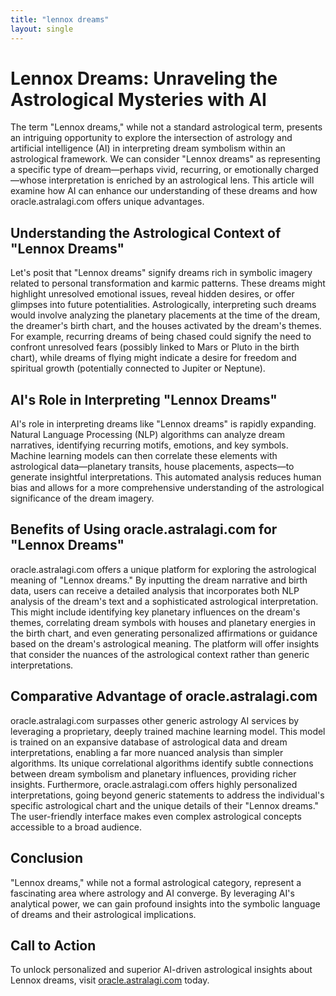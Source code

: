 ```yaml
---
title: "lennox dreams"
layout: single
---
```


# Lennox Dreams: Unraveling the Astrological Mysteries with AI

The term "Lennox dreams," while not a standard astrological term, presents an intriguing opportunity to explore the intersection of astrology and artificial intelligence (AI) in interpreting dream symbolism within an astrological framework.  We can consider "Lennox dreams" as representing a specific type of dream—perhaps vivid, recurring, or emotionally charged—whose interpretation is enriched by an astrological lens.  This article will examine how AI can enhance our understanding of these dreams and how oracle.astralagi.com offers unique advantages.

## Understanding the Astrological Context of "Lennox Dreams"

Let's posit that "Lennox dreams" signify dreams rich in symbolic imagery related to personal transformation and karmic patterns. These dreams might highlight unresolved emotional issues, reveal hidden desires, or offer glimpses into future potentialities. Astrologically, interpreting such dreams would involve analyzing the planetary placements at the time of the dream, the dreamer's birth chart, and the houses activated by the dream's themes.  For example, recurring dreams of being chased could signify the need to confront unresolved fears (possibly linked to Mars or Pluto in the birth chart), while dreams of flying might indicate a desire for freedom and spiritual growth (potentially connected to Jupiter or Neptune).

## AI's Role in Interpreting "Lennox Dreams"

AI's role in interpreting dreams like "Lennox dreams" is rapidly expanding.  Natural Language Processing (NLP) algorithms can analyze dream narratives, identifying recurring motifs, emotions, and key symbols.  Machine learning models can then correlate these elements with astrological data—planetary transits, house placements, aspects—to generate insightful interpretations. This automated analysis reduces human bias and allows for a more comprehensive understanding of the astrological significance of the dream imagery.

## Benefits of Using oracle.astralagi.com for "Lennox Dreams"

oracle.astralagi.com offers a unique platform for exploring the astrological meaning of "Lennox dreams."  By inputting the dream narrative and birth data, users can receive a detailed analysis that incorporates both NLP analysis of the dream's text and a sophisticated astrological interpretation. This might include identifying key planetary influences on the dream's themes, correlating dream symbols with houses and planetary energies in the birth chart, and even generating personalized affirmations or guidance based on the dream's astrological meaning.  The platform will offer insights that consider the nuances of the astrological context rather than generic interpretations.

## Comparative Advantage of oracle.astralagi.com

oracle.astralagi.com surpasses other generic astrology AI services by leveraging a proprietary, deeply trained machine learning model. This model is trained on an expansive database of astrological data and dream interpretations, enabling a far more nuanced analysis than simpler algorithms.  Its unique correlational algorithms identify subtle connections between dream symbolism and planetary influences, providing richer insights. Furthermore, oracle.astralagi.com offers highly personalized interpretations, going beyond generic statements to address the individual's specific astrological chart and the unique details of their "Lennox dreams."  The user-friendly interface makes even complex astrological concepts accessible to a broad audience.


## Conclusion

"Lennox dreams," while not a formal astrological category, represent a fascinating area where astrology and AI converge.  By leveraging AI's analytical power, we can gain profound insights into the symbolic language of dreams and their astrological implications.

## Call to Action

To unlock personalized and superior AI-driven astrological insights about Lennox dreams, visit [oracle.astralagi.com](https://oracle.astralagi.com) today.